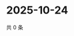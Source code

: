 # 2025-10-24

共 0 条

<!-- BEGIN ZHIHUVIDEO -->
<!-- 最后更新时间 Fri Oct 24 2025 12:13:37 GMT+0800 (China Standard Time) -->

<!-- END ZHIHUVIDEO -->
